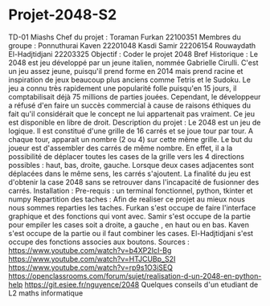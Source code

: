 # Projet-2048-S2
TD-01 Miashs 
Chef du projet : Toraman Furkan 22100351
Membres du groupe : Ponnuthurai Kaven 22201048
Kasdi Samir 22206154
Rouwaydath El-Hadjtidjani 22203325
Objectif :
Coder le projet 2048
Bref Historique :
Le 2048 est jeu développé par un jeune italien, nommée Gabrielle Cirulli. C'est un jeu assez jeune, puisqu'il prend forme en 2014 mais prend racine et inspiration de jeux beaucoup plus
anciens comme Tetris et le Sudoku. Le jeu a connu très rapidement une popularité folle puisqu'en 15 jours, il comptabilisait déjà 75 millions de parties jouées. Cependant, le développeur a réfusé
d'en faire un succès commercial à cause de raisons éthiques du fait qu'il considérait que le concept ne lui appartenait pas vraiment.
Ce jeu est disponible en libre de droit.
Description du projet :
Le 2048 est un jeu de logique. Il est constitué d'une grille de 16 carrés et se joue tour par tour. A chaque tour, apparait un nombre (2 ou 4) sur cette même grille. Le but du
joueur est d'assembler des carrés de même nombre. En effet, il a la possibilité de déplacer toutes les cases de la grille vers les 4 directions possibles : haut, bas, droite, gauche.
Lorsque deux cases adjacentes sont déplacées dans le même sens, les carrés s'ajoutent. La finalité du jeu est d'obtenir la case 2048 sans se retrouver dans l'incapacité de fusionner des carrés.
Installation :
Pre-requis : un terminal fonctionnel, python, tkinter et numpy 
Repartition des taches :
Afin de realiser ce projet au mieux nous nous sommes reparties les taches.
Furkan s'est occupe de faire l'interface graphique et des fonctions qui vont avec.
Samir s'est occupe de la partie pour empiler les cases soit a droite, a gauche , en haut ou en bas.
Kaven s'est occupe de la partie ou il faut combiner les cases.
El-Hadjtidjani s'est occupe des fonctions associes aux boutons.
Sources : 
https://www.youtube.com/watch?v=b4XP2IcI-Bg
https://www.youtube.com/watch?v=HTJCUBp_S2I
https://www.youtube.com/watch?v=rp9s1O3iSEQ
https://openclassrooms.com/forum/sujet/realisation-d-un-2048-en-python-help
https://git.esiee.fr/nguyence/2048
Quelques conseils d'un etudiant de L2 maths informatique 
